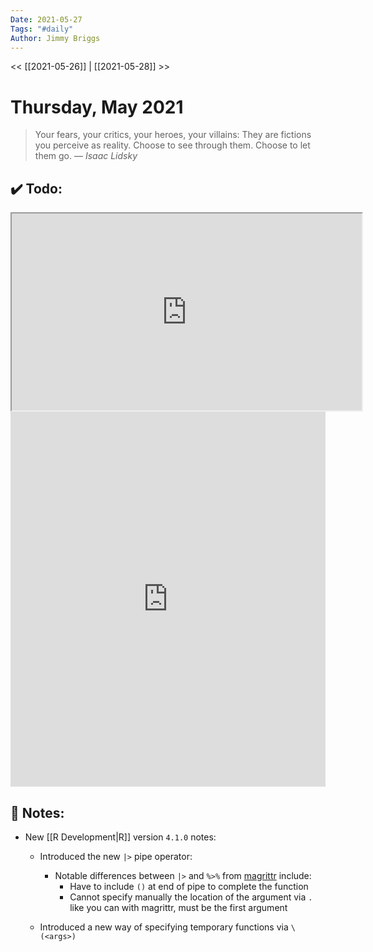 ```yaml
---
Date: 2021-05-27
Tags: "#daily"
Author: Jimmy Briggs
---
```


<< [[2021-05-26]] | [[2021-05-28]] >>

# Thursday, May 2021

> Your fears, your critics, your heroes, your villains: They are fictions you perceive as reality. Choose to see through them. Choose to let them go.
> &mdash; <cite>Isaac Lidsky</cite>


## ✔️ Todo:

<iframe width="560" height="315" src='https://dbdiagram.io/embed/60b02eb1b29a09603d16e585'> </iframe>

<iframe src="https://secure.holistics.io/embed/d00f974a67684021b9f5e118?_token=19d557eb2fca75d4a5b0f54f6c7551aa78b93853a94f96ca2429b68b6bfe6d88dedc54ec494279e327f1b5daac57f8feac35ede3757ab7b875128e493968ce0b"
  style="width: 100%; height: 600px;"
  frameborder="0"
  allowfullscreen>
</iframe>

## 📝 Notes:

- New [[R Development|R]] version `4.1.0` notes:
	- Introduced the new `|>` pipe operator:
		- Notable differences between `|>` and `%>%` from [magrittr](https://github.com/tidyverse/magrittr) include:
			- Have to include `()` at end of pipe to complete the function
			- Cannot specify manually the location of the argument via `.` like you can with magrittr, must be the first argument

	- Introduced a new way of specifying temporary functions via `\(<args>)`  

